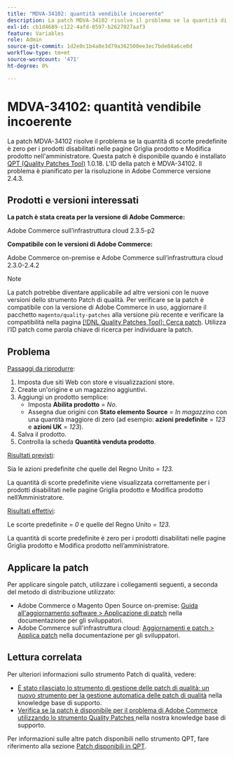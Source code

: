 ```yaml
---
title: "MDVA-34102: quantità vendibile incoerente"
description: La patch MDVA-34102 risolve il problema se la quantità di scorte predefinite è zero per i prodotti disabilitati nelle pagine Griglia prodotto e Modifica prodotto nell'amministratore. Questa patch è disponibile quando è installato [Quality Patches Tool (QPT)](/help/announcements/adobe-commerce-announcements/magento-quality-patches-released-new-tool-to-self-serve-quality-patches.md) 1.0.18. L'ID della patch è MDVA-34102. Il problema è pianificato per la risoluzione in Adobe Commerce versione 2.4.3.
exl-id: cb1d4689-c122-4afd-8597-b2627027aaf3
feature: Variables
role: Admin
source-git-commit: 1d2e0c1b4a8e3d79a362500ee3ec7bde84a6ce0d
workflow-type: tm+mt
source-wordcount: '471'
ht-degree: 0%

---
```


# MDVA-34102: quantità vendibile incoerente

La patch MDVA-34102 risolve il problema se la quantità di scorte predefinite è zero per i prodotti disabilitati nelle pagine Griglia prodotto e Modifica prodotto nell&#39;amministratore. Questa patch è disponibile quando è installato [QPT (Quality Patches Tool)](/help/announcements/adobe-commerce-announcements/magento-quality-patches-released-new-tool-to-self-serve-quality-patches.md) 1.0.18. L&#39;ID della patch è MDVA-34102. Il problema è pianificato per la risoluzione in Adobe Commerce versione 2.4.3.

## Prodotti e versioni interessati

**La patch è stata creata per la versione di Adobe Commerce:**

Adobe Commerce sull’infrastruttura cloud 2.3.5-p2

**Compatibile con le versioni di Adobe Commerce:**

Adobe Commerce on-premise e Adobe Commerce sull’infrastruttura cloud 2.3.0-2.4.2

>[!NOTE]
>
>La patch potrebbe diventare applicabile ad altre versioni con le nuove versioni dello strumento Patch di qualità. Per verificare se la patch è compatibile con la versione di Adobe Commerce in uso, aggiornare il pacchetto `magento/quality-patches` alla versione più recente e verificare la compatibilità nella pagina [[!DNL Quality Patches Tool]: Cerca patch](https://devdocs.magento.com/quality-patches/tool.html#patch-grid). Utilizza l’ID patch come parola chiave di ricerca per individuare la patch.

## Problema

<u>Passaggi da riprodurre</u>:

1. Imposta due siti Web con store e visualizzazioni store.
1. Create un&#39;origine e un magazzino aggiuntivi.
1. Aggiungi un prodotto semplice:
   * Imposta **Abilita prodotto** = *No*.
   * Assegna due origini con **Stato elemento Source** = *In magazzino* con una quantità maggiore di zero (ad esempio: **azioni predefinite** = *123* e **azioni UK** = *123*).
1. Salva il prodotto.
1. Controlla la scheda **Quantità venduta prodotto**.

<u>Risultati previsti</u>:

Sia le azioni predefinite che quelle del Regno Unito = *123.*

La quantità di scorte predefinite viene visualizzata correttamente per i prodotti disabilitati nelle pagine Griglia prodotto e Modifica prodotto nell’Amministratore.

<u>Risultati effettivi</u>:

Le scorte predefinite = *0* e quelle del Regno Unito = *123.*

La quantità di scorte predefinite è zero per i prodotti disabilitati nelle pagine Griglia prodotto e Modifica prodotto nell’amministratore.

## Applicare la patch

Per applicare singole patch, utilizzare i collegamenti seguenti, a seconda del metodo di distribuzione utilizzato:

* Adobe Commerce o Magento Open Source on-premise: [Guida all&#39;aggiornamento software > Applicazione di patch](https://devdocs.magento.com/guides/v2.4/comp-mgr/patching/mqp.html) nella documentazione per gli sviluppatori.
* Adobe Commerce sull&#39;infrastruttura cloud: [Aggiornamenti e patch > Applica patch](https://devdocs.magento.com/cloud/project/project-patch.html) nella documentazione per gli sviluppatori.

## Lettura correlata

Per ulteriori informazioni sullo strumento Patch di qualità, vedere:

* [È stato rilasciato lo strumento di gestione delle patch di qualità: un nuovo strumento per la gestione automatica delle patch di qualità](/help/announcements/adobe-commerce-announcements/magento-quality-patches-released-new-tool-to-self-serve-quality-patches.md) nella knowledge base di supporto.
* [Verifica se la patch è disponibile per il problema di Adobe Commerce utilizzando lo strumento Quality Patches ](/help/support-tools/patches-available-in-qpt-tool/check-patch-for-magento-issue-with-magento-quality-patches.md) nella nostra knowledge base di supporto.

Per informazioni sulle altre patch disponibili nello strumento QPT, fare riferimento alla sezione [Patch disponibili in QPT](https://support.magento.com/hc/en-us/sections/360010506631-Patches-available-in-QPT-tool-).
